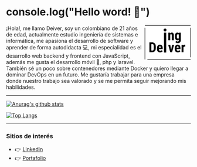 # console.log("Hello word! 👋")

<div>
  <img align="right" width="25%" height="25%" src="Logo.png">
</div>

¡Hola!, me llamo Deiver, soy un colombiano de 21 años de edad, actualmente estudio ingeniería de sistemas e informática, me apasiona el desarrollo de software y aprender de forma autodidacta 💻, mi especialidad es el desarrollo web backend y frontend con JavaScript, además me gusta el desarrollo móvil 📱, php y laravel. También sé un poco sobre contenedores mediante Docker y quiero llegar a dominar DevOps en un futuro. Me gustaría trabajar para una empresa donde nuestro trabajo sea valorado y se me permita seguir mejorando mis habilidades. 

***

[![Anurag's github stats](https://github-readme-stats.vercel.app/api?username=IngDeiver&show_icons=true)](https://github.com/anuraghazra/github-readme-stats)

[![Top Langs](https://github-readme-stats.vercel.app/api/top-langs/?username=IngDeiver&layout=compact)](https://github.com/anuraghazra/github-readme-stats)

***

### Sitios de interés
- :point_right: [Linkedin](https://www.linkedin.com/in/ingenDeiver/)
- :point_right: [Portafolio](https://ingdeiver.github.io/portafolio)

